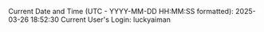 Current Date and Time (UTC - YYYY-MM-DD HH:MM:SS formatted): 2025-03-26 18:52:30
Current User's Login: luckyaiman
